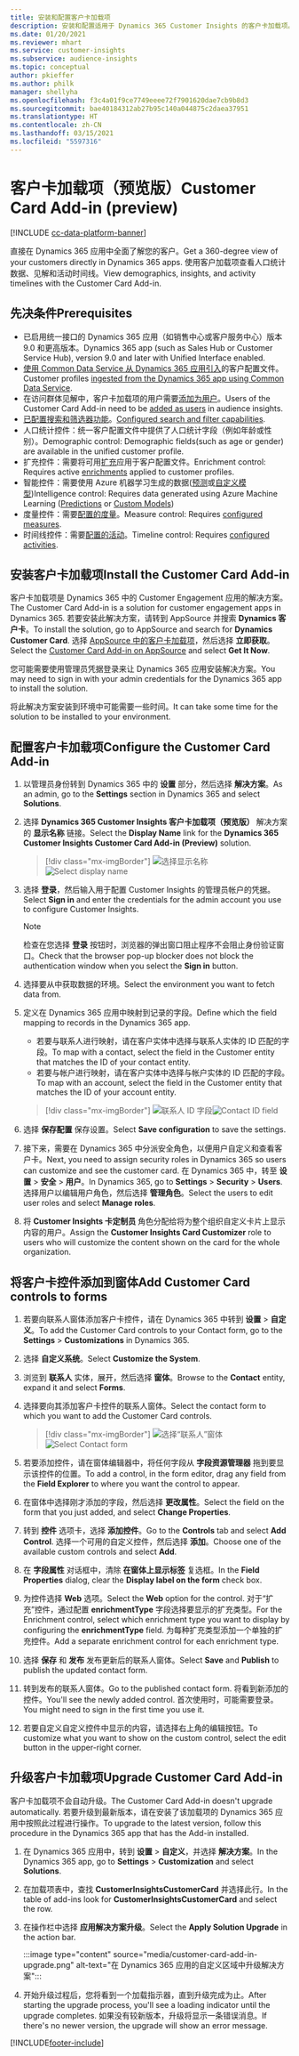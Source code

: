 ```yaml
---
title: 安装和配置客户卡加载项
description: 安装和配置适用于 Dynamics 365 Customer Insights 的客户卡加载项。
ms.date: 01/20/2021
ms.reviewer: mhart
ms.service: customer-insights
ms.subservice: audience-insights
ms.topic: conceptual
author: pkieffer
ms.author: philk
manager: shellyha
ms.openlocfilehash: f3c4a01f9ce7749eeee72f7901620dae7cb9b8d3
ms.sourcegitcommit: bae40184312ab27b95c140a044875c2daea37951
ms.translationtype: HT
ms.contentlocale: zh-CN
ms.lasthandoff: 03/15/2021
ms.locfileid: "5597316"
---
```

# <a name="customer-card-add-in-preview"></a><span data-ttu-id="bbdc0-103">客户卡加载项（预览版）</span><span class="sxs-lookup"><span data-stu-id="bbdc0-103">Customer Card Add-in (preview)</span></span>

[!INCLUDE [cc-data-platform-banner](../includes/cc-data-platform-banner.md)]

<span data-ttu-id="bbdc0-104">直接在 Dynamics 365 应用中全面了解您的客户。</span><span class="sxs-lookup"><span data-stu-id="bbdc0-104">Get a 360-degree view of your customers directly in Dynamics 365 apps.</span></span> <span data-ttu-id="bbdc0-105">使用客户加载项查看人口统计数据、见解和活动时间线。</span><span class="sxs-lookup"><span data-stu-id="bbdc0-105">View demographics, insights, and activity timelines with the Customer Card Add-in.</span></span>

## <a name="prerequisites"></a><span data-ttu-id="bbdc0-106">先决条件</span><span class="sxs-lookup"><span data-stu-id="bbdc0-106">Prerequisites</span></span>

- <span data-ttu-id="bbdc0-107">已启用统一接口的 Dynamics 365 应用（如销售中心或客户服务中心）版本 9.0 和更高版本。</span><span class="sxs-lookup"><span data-stu-id="bbdc0-107">Dynamics 365 app (such as Sales Hub or Customer Service Hub), version 9.0 and later with Unified Interface enabled.</span></span>
- <span data-ttu-id="bbdc0-108">[使用 Common Data Service 从 Dynamics 365 应用引入](connect-power-query.md)的客户配置文件。</span><span class="sxs-lookup"><span data-stu-id="bbdc0-108">Customer profiles [ingested from the Dynamics 365 app using Common Data Service](connect-power-query.md).</span></span>
- <span data-ttu-id="bbdc0-109">在访问群体见解中，客户卡加载项的用户需要[添加为用户](permissions.md)。</span><span class="sxs-lookup"><span data-stu-id="bbdc0-109">Users of the Customer Card Add-in need to be [added as users](permissions.md) in audience insights.</span></span>
- <span data-ttu-id="bbdc0-110">[已配置搜索和筛选器功能](search-filter-index.md)。</span><span class="sxs-lookup"><span data-stu-id="bbdc0-110">[Configured search and filter capabilities](search-filter-index.md).</span></span>
- <span data-ttu-id="bbdc0-111">人口统计控件：统一客户配置文件中提供了人口统计字段（例如年龄或性别）。</span><span class="sxs-lookup"><span data-stu-id="bbdc0-111">Demographic control: Demographic fields(such as age or gender) are available in the unified customer profile.</span></span>
- <span data-ttu-id="bbdc0-112">扩充控件：需要将可用[扩充](enrichment-hub.md)应用于客户配置文件。</span><span class="sxs-lookup"><span data-stu-id="bbdc0-112">Enrichment control: Requires active [enrichments](enrichment-hub.md) applied to customer profiles.</span></span>
- <span data-ttu-id="bbdc0-113">智能控件：需要使用 Azure 机器学习生成的数据([预测](predictions.md)或[自定义模型](custom-models.md))</span><span class="sxs-lookup"><span data-stu-id="bbdc0-113">Intelligence control: Requires data generated using Azure Machine Learning ([Predictions](predictions.md) or [Custom Models](custom-models.md))</span></span>
- <span data-ttu-id="bbdc0-114">度量控件：需要[配置的度量](measures.md)。</span><span class="sxs-lookup"><span data-stu-id="bbdc0-114">Measure control: Requires [configured measures](measures.md).</span></span>
- <span data-ttu-id="bbdc0-115">时间线控件：需要[配置的活动](activities.md)。</span><span class="sxs-lookup"><span data-stu-id="bbdc0-115">Timeline control: Requires [configured activities](activities.md).</span></span>

## <a name="install-the-customer-card-add-in"></a><span data-ttu-id="bbdc0-116">安装客户卡加载项</span><span class="sxs-lookup"><span data-stu-id="bbdc0-116">Install the Customer Card Add-in</span></span>

<span data-ttu-id="bbdc0-117">客户卡加载项是 Dynamics 365 中的 Customer Engagement 应用的解决方案。</span><span class="sxs-lookup"><span data-stu-id="bbdc0-117">The Customer Card Add-in is a solution for customer engagement apps in Dynamics 365.</span></span> <span data-ttu-id="bbdc0-118">若要安装此解决方案，请转到 AppSource 并搜索 **Dynamics 客户卡**。</span><span class="sxs-lookup"><span data-stu-id="bbdc0-118">To install the solution, go to AppSource and search for **Dynamics Customer Card**.</span></span> <span data-ttu-id="bbdc0-119">选择 [AppSource 中的客户卡加载项](https://appsource.microsoft.com/product/dynamics-365/mscrm.dynamics_365_customer_insights_customer_card_addin?tab=Overview)，然后选择 **立即获取**。</span><span class="sxs-lookup"><span data-stu-id="bbdc0-119">Select the [Customer Card Add-in on AppSource](https://appsource.microsoft.com/product/dynamics-365/mscrm.dynamics_365_customer_insights_customer_card_addin?tab=Overview) and select **Get It Now**.</span></span>

<span data-ttu-id="bbdc0-120">您可能需要使用管理员凭据登录来让 Dynamics 365 应用安装解决方案。</span><span class="sxs-lookup"><span data-stu-id="bbdc0-120">You may need to sign in with your admin credentials for the Dynamics 365 app to install the solution.</span></span>

<span data-ttu-id="bbdc0-121">将此解决方案安装到环境中可能需要一些时间。</span><span class="sxs-lookup"><span data-stu-id="bbdc0-121">It can take some time for the solution to be installed to your environment.</span></span>

## <a name="configure-the-customer-card-add-in"></a><span data-ttu-id="bbdc0-122">配置客户卡加载项</span><span class="sxs-lookup"><span data-stu-id="bbdc0-122">Configure the Customer Card Add-in</span></span>

1. <span data-ttu-id="bbdc0-123">以管理员身份转到 Dynamics 365 中的 **设置** 部分，然后选择 **解决方案**。</span><span class="sxs-lookup"><span data-stu-id="bbdc0-123">As an admin, go to the **Settings** section in Dynamics 365 and select **Solutions**.</span></span>

1. <span data-ttu-id="bbdc0-124">选择 **Dynamics 365 Customer Insights 客户卡加载项（预览版）** 解决方案的 **显示名称** 链接。</span><span class="sxs-lookup"><span data-stu-id="bbdc0-124">Select the **Display Name** link for the **Dynamics 365 Customer Insights Customer Card Add-in (Preview)** solution.</span></span>

   > [!div class="mx-imgBorder"]
   > <span data-ttu-id="bbdc0-125">![选择显示名称](media/select-display-name.png "选择显示名称")</span><span class="sxs-lookup"><span data-stu-id="bbdc0-125">![Select display name](media/select-display-name.png "Select display name")</span></span>

1. <span data-ttu-id="bbdc0-126">选择 **登录**，然后输入用于配置 Customer Insights 的管理员帐户的凭据。</span><span class="sxs-lookup"><span data-stu-id="bbdc0-126">Select **Sign in** and enter the credentials for the admin account you use to configure Customer Insights.</span></span>

   > [!NOTE]
   > <span data-ttu-id="bbdc0-127">检查在您选择 **登录** 按钮时，浏览器的弹出窗口阻止程序不会阻止身份验证窗口。</span><span class="sxs-lookup"><span data-stu-id="bbdc0-127">Check that the browser pop-up blocker does not block the authentication window when you select the **Sign in** button.</span></span>

1. <span data-ttu-id="bbdc0-128">选择要从中获取数据的环境。</span><span class="sxs-lookup"><span data-stu-id="bbdc0-128">Select the environment you want to fetch data from.</span></span>

1. <span data-ttu-id="bbdc0-129">定义在 Dynamics 365 应用中映射到记录的字段。</span><span class="sxs-lookup"><span data-stu-id="bbdc0-129">Define which the field mapping to records in the Dynamics 365 app.</span></span>
   - <span data-ttu-id="bbdc0-130">若要与联系人进行映射，请在客户实体中选择与联系人实体的 ID 匹配的字段。</span><span class="sxs-lookup"><span data-stu-id="bbdc0-130">To map with a contact, select the field in the Customer entity that matches the ID of your contact entity.</span></span>
   - <span data-ttu-id="bbdc0-131">若要与帐户进行映射，请在客户实体中选择与帐户实体的 ID 匹配的字段。</span><span class="sxs-lookup"><span data-stu-id="bbdc0-131">To map with an account, select the field in the Customer entity that matches the ID of your account entity.</span></span>

   > [!div class="mx-imgBorder"]
   > <span data-ttu-id="bbdc0-132">![联系人 ID 字段](media/contact-id-field.png "联系人 ID 字段")</span><span class="sxs-lookup"><span data-stu-id="bbdc0-132">![Contact ID field](media/contact-id-field.png "Contact ID field")</span></span>

1. <span data-ttu-id="bbdc0-133">选择 **保存配置** 保存设置。</span><span class="sxs-lookup"><span data-stu-id="bbdc0-133">Select **Save configuration** to save the settings.</span></span>

1. <span data-ttu-id="bbdc0-134">接下来，需要在 Dynamics 365 中分派安全角色，以便用户自定义和查看客户卡。</span><span class="sxs-lookup"><span data-stu-id="bbdc0-134">Next, you need to assign security roles in Dynamics 365 so users can customize and see the customer card.</span></span> <span data-ttu-id="bbdc0-135">在 Dynamics 365 中，转至 **设置** > **安全** > **用户**。</span><span class="sxs-lookup"><span data-stu-id="bbdc0-135">In Dynamics 365, go to **Settings** > **Security** > **Users**.</span></span> <span data-ttu-id="bbdc0-136">选择用户以编辑用户角色，然后选择 **管理角色**。</span><span class="sxs-lookup"><span data-stu-id="bbdc0-136">Select the users to edit user roles and select **Manage roles**.</span></span>

1. <span data-ttu-id="bbdc0-137">将 **Customer Insights 卡定制员** 角色分配给将为整个组织自定义卡片上显示内容的用户。</span><span class="sxs-lookup"><span data-stu-id="bbdc0-137">Assign the **Customer Insights Card Customizer** role to users who will customize the content shown on the card for the whole organization.</span></span>

## <a name="add-customer-card-controls-to-forms"></a><span data-ttu-id="bbdc0-138">将客户卡控件添加到窗体</span><span class="sxs-lookup"><span data-stu-id="bbdc0-138">Add Customer Card controls to forms</span></span>
  
1. <span data-ttu-id="bbdc0-139">若要向联系人窗体添加客户卡控件，请在 Dynamics 365 中转到 **设置** > **自定义**。</span><span class="sxs-lookup"><span data-stu-id="bbdc0-139">To add the Customer Card controls to your Contact form, go to the **Settings** > **Customizations** in Dynamics 365.</span></span>

1. <span data-ttu-id="bbdc0-140">选择 **自定义系统**。</span><span class="sxs-lookup"><span data-stu-id="bbdc0-140">Select **Customize the System**.</span></span>

1. <span data-ttu-id="bbdc0-141">浏览到 **联系人** 实体，展开，然后选择 **窗体**。</span><span class="sxs-lookup"><span data-stu-id="bbdc0-141">Browse to the **Contact** entity, expand it and select **Forms**.</span></span>

1. <span data-ttu-id="bbdc0-142">选择要向其添加客户卡控件的联系人窗体。</span><span class="sxs-lookup"><span data-stu-id="bbdc0-142">Select the contact form to which you want to add the Customer Card controls.</span></span>

    > [!div class="mx-imgBorder"]
    > <span data-ttu-id="bbdc0-143">![选择“联系人”窗体](media/contact-active-forms.png "选择“联系人”窗体")</span><span class="sxs-lookup"><span data-stu-id="bbdc0-143">![Select Contact form](media/contact-active-forms.png "Select Contact form")</span></span>

1. <span data-ttu-id="bbdc0-144">若要添加控件，请在窗体编辑器中，将任何字段从 **字段资源管理器** 拖到要显示该控件的位置。</span><span class="sxs-lookup"><span data-stu-id="bbdc0-144">To add a control, in the form editor, drag any field from the **Field Explorer** to where you want the control to appear.</span></span>

1. <span data-ttu-id="bbdc0-145">在窗体中选择刚才添加的字段，然后选择 **更改属性**。</span><span class="sxs-lookup"><span data-stu-id="bbdc0-145">Select the field on the form that you just added, and select **Change Properties**.</span></span>

1. <span data-ttu-id="bbdc0-146">转到 **控件** 选项卡，选择 **添加控件**。</span><span class="sxs-lookup"><span data-stu-id="bbdc0-146">Go to the **Controls** tab and select **Add Control**.</span></span> <span data-ttu-id="bbdc0-147">选择一个可用的自定义控件，然后选择 **添加**。</span><span class="sxs-lookup"><span data-stu-id="bbdc0-147">Choose one of the available custom controls and select **Add**.</span></span>

1. <span data-ttu-id="bbdc0-148">在 **字段属性** 对话框中，清除 **在窗体上显示标签** 复选框。</span><span class="sxs-lookup"><span data-stu-id="bbdc0-148">In the **Field Properties** dialog, clear the **Display label on the form** check box.</span></span>

1. <span data-ttu-id="bbdc0-149">为控件选择 **Web** 选项。</span><span class="sxs-lookup"><span data-stu-id="bbdc0-149">Select the **Web** option for the control.</span></span> <span data-ttu-id="bbdc0-150">对于“扩充”控件，通过配置 **enrichmentType** 字段选择要显示的扩充类型。</span><span class="sxs-lookup"><span data-stu-id="bbdc0-150">For the Enrichment control, select which enrichment type you want to display by configuring the **enrichmentType** field.</span></span> <span data-ttu-id="bbdc0-151">为每种扩充类型添加一个单独的扩充控件。</span><span class="sxs-lookup"><span data-stu-id="bbdc0-151">Add a separate enrichment control for each enrichment type.</span></span>

1. <span data-ttu-id="bbdc0-152">选择 **保存** 和 **发布** 发布更新后的联系人窗体。</span><span class="sxs-lookup"><span data-stu-id="bbdc0-152">Select **Save** and **Publish** to publish the updated contact form.</span></span>

1. <span data-ttu-id="bbdc0-153">转到发布的联系人窗体。</span><span class="sxs-lookup"><span data-stu-id="bbdc0-153">Go to the published contact form.</span></span> <span data-ttu-id="bbdc0-154">将看到新添加的控件。</span><span class="sxs-lookup"><span data-stu-id="bbdc0-154">You'll see the newly added control.</span></span> <span data-ttu-id="bbdc0-155">首次使用时，可能需要登录。</span><span class="sxs-lookup"><span data-stu-id="bbdc0-155">You might need to sign in the first time you use it.</span></span>

1. <span data-ttu-id="bbdc0-156">若要自定义自定义控件中显示的内容，请选择右上角的编辑按钮。</span><span class="sxs-lookup"><span data-stu-id="bbdc0-156">To customize what you want to show on the custom control, select the edit button in the upper-right corner.</span></span>

## <a name="upgrade-customer-card-add-in"></a><span data-ttu-id="bbdc0-157">升级客户卡加载项</span><span class="sxs-lookup"><span data-stu-id="bbdc0-157">Upgrade Customer Card Add-in</span></span>
<span data-ttu-id="bbdc0-158">客户卡加载项不会自动升级。</span><span class="sxs-lookup"><span data-stu-id="bbdc0-158">The Customer Card Add-in doesn't upgrade automatically.</span></span> <span data-ttu-id="bbdc0-159">若要升级到最新版本，请在安装了该加载项的 Dynamics 365 应用中按照此过程进行操作。</span><span class="sxs-lookup"><span data-stu-id="bbdc0-159">To upgrade to the latest version, follow this procedure in the Dynamics 365 app that has the Add-in installed.</span></span>

1. <span data-ttu-id="bbdc0-160">在 Dynamics 365 应用中，转到 **设置** > **自定义**，并选择 **解决方案**。</span><span class="sxs-lookup"><span data-stu-id="bbdc0-160">In the Dynamics 365 app, go to **Settings** > **Customization** and select **Solutions**.</span></span>

1. <span data-ttu-id="bbdc0-161">在加载项表中，查找 **CustomerInsightsCustomerCard** 并选择此行。</span><span class="sxs-lookup"><span data-stu-id="bbdc0-161">In the table of add-ins look for **CustomerInsightsCustomerCard** and select the row.</span></span>

1. <span data-ttu-id="bbdc0-162">在操作栏中选择 **应用解决方案升级**。</span><span class="sxs-lookup"><span data-stu-id="bbdc0-162">Select the **Apply Solution Upgrade** in the action bar.</span></span>

   :::image type="content" source="media/customer-card-add-in-upgrade.png" alt-text="在 Dynamics 365 应用的自定义区域中升级解决方案":::

1. <span data-ttu-id="bbdc0-164">开始升级过程后，您将看到一个加载指示器，直到升级完成为止。</span><span class="sxs-lookup"><span data-stu-id="bbdc0-164">After starting the upgrade process, you'll see a loading indicator until the upgrade completes.</span></span> <span data-ttu-id="bbdc0-165">如果没有较新版本，升级将显示一条错误消息。</span><span class="sxs-lookup"><span data-stu-id="bbdc0-165">If there's no newer version, the upgrade will show an error message.</span></span>


[!INCLUDE[footer-include](../includes/footer-banner.md)]